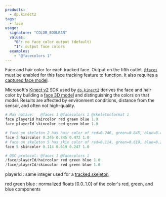 ```yaml
---
products:
  - dp.kinect2
tags:
  - face
usage:
  signature: "COLOR_BOOLEAN"
  values:
    "0": no face color output (default)
    "1": output face colors
  examples:
    - "@facecolors 1"
---
```


Face and hair color for each tracked face. Output on the fifth outlet.
[`@faces`](faces.md) must be enabled for this face tracking feature to function.
It also requires a [captured face model](faces.md#face-model).

Microsoft's [Kinect v2](../../_hardware/sensors/kinect-v2.md) SDK
used by [`dp.kinect2`](../dp.kinect2.md) derives the face and hair color
by building a [face 3D model](face3dmodel.md#dpkinect2) and distinguishing
the colors on that model. Results are affected by environment conditions,
distance from the sensor, and often not high-quality.

```python
# Max native:   @faces 1 @facecolors 1 @skeletonformat 1
face playerId haircolor red green blue 1.0
face playerId skincolor red green blue 1.0

# face on skeleton 2 has hair color of red=0.246, green=0.845, blue=0.472
face 2 haircolor 0.246 0.845 0.472 1.0
# face on skeleton 5 has skin color of red=0.114, green=0.619, blue=0.247
face 5 skincolor 0.114 0.619 0.247 1.0

# OSC protocol: @faces 1 @facecolors 1
/face/playerId/haircolor red green blue 1.0
/face/playerId/skincolor red green blue 1.0
```

playerId
: same integer used for a [tracked skeleton](skeleton.md#user-identification)

red green blue
: normalized floats [0.0..1.0] of the color's red, green, and blue components
